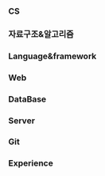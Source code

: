 ### CS

### 자료구조&알고리즘

### Language&framework

### Web

### DataBase

### Server

### Git

### Experience
